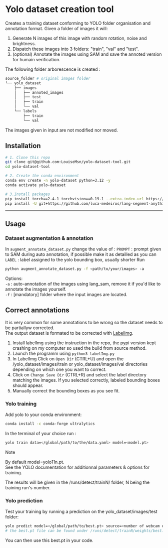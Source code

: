 # Yolo dataset creation tool
Creates a training dataset conforming to YOLO folder organisation and annotation format. Given a folder of images it will:
1. Generate N images of this image with random rotation, noise and brightness.
2. Dispatch these images into 3 folders: "train", "val" and "test".
3. (optional) Annotate the images using SAM and save the annoted version for humain verification.

The following folder arborescence is created :
```bash
source_folder # original images folder
└── yolo_dataset
    ├── images
    │   ├── annoted_images
    │   ├── test
    │   ├── train
    │   └── val
    └── labels
        ├── train
        └── val
```
The images given in input are not modified nor moved.


## Installation

```bash
# 1. Clone this repo
git clone git@github.com:LouiseMsn/yolo-dataset-tool.git
cd yolo-dataset-tool

# 2. Create the conda environment
conda env create -n yolo-dataset python=3.12 -y
conda activate yolo-dataset

# 3.Install packages
pip install torch==2.4.1 torchvision==0.19.1 --extra-index-url https://download.pytorch.org/whl/cu124
pip install -U git+https://github.com/luca-medeiros/lang-segment-anything.git
```
 ---
## Usage
### Dataset augmentation & annotation
In `augment_annotate_dataset.py` change the value of :
 `PROMPT` : prompt given to SAM during auto annotation, if possible make it as detailled as you can
 `LABEL` : label assigned to the yolo bounding box, usually shorter
Run
```bash
python augment_annotate_dataset.py -f <path/to/your/images> -a
```
Options:  
`-a` : auto-annotation of the images using lang_sam, remove it if you'd like to annotate the images yourself.  
`-f` : [mandatory] folder where the input images are located.

## Correct annotations
It is very common for some annotations to be wrong so the dataset needs to be partiallyw corrected.  
The output dataset is formated to be corrected with [LabelImg](https://github.com/cloudy-sfu/labelimg).  

1. Install labelImg using the instruction in the repo, the pypi version kept crashing on my computer so used the build from source method.
2. Launch the programm using `python3 labelImg.py`
3. In LabelImg Click on `Open Dir` (CTRL+U) and open the /yolo_dataset/images/train or yolo_dataset/images/val directories depending on which one you want to correct.
4. Click on `Change Save Dir` (CTRL+R) and select the label directory matching the images. If you selected correctly, labeled bounding boxes should appear.
5. Manually correct the bounding boxes as you see fit.

### Yolo training
Add yolo to your conda environment:
```bash
conda install -c conda-forge ultralytics
```
In the terminal of your choice run :
```bash
yolo train data=</global/path/to/the/data.yaml> model=<model.pt> 
```
>[!NOTE]  
> By default model=yolo11n.pt.  
> See the YOLO documentation for additionnal parameters & options for training.  
 
The results will be given in the /runs/detect/trainN/ folder, N being the training run's number.

### Yolo prediction
Test your training by running a prediction on the yolo_dataset/images/test folder: 

```bash
yolo predict model=</global/path/to/best.pt> source=<number of webcam or /path/to/dir> imgsz=<image_size>
# the best.pt file can be found under /runs/detect/trainN/weights/best.pt
```
You can then use this best.pt in your code.
